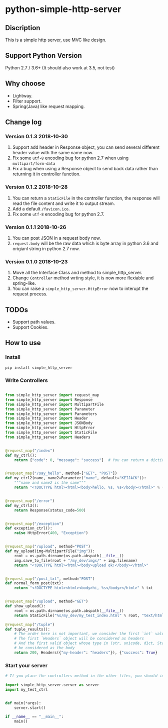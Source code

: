 # python-simple-http-server

## Discription

This is a simple http server, use MVC like design.

## Support Python Version

Python 2.7 / 3.6+ (It should also work at 3.5, not test)

## Why choose

* Lightway.
* Filter support.
* Spring(Java) like request mapping.

## Change log

### Version 0.1.3 2018-10-30

1. Support add header in Response object, you can send several different header value with the same name now.
2. Fix some `utf-8` encoding bug for python 2.7 when using `multipart/form-data`
3. Fix a bug when using a Response object to send back data rather than returning it in controller function.

### Version 0.1.2 2018-10-28

1. You can return a `StaticFile` in the controller function, the response will read the file content and write it to output stream.
2. Add a default `/favicon.ico`.
3. Fix some `utf-8` encoding bug for python 2.7.  

### Version 0.1.1 2018-10-26

1. You can post JSON in a request body now.
2. `request.body` will be the raw data which is byte array in python 3.6 and origianl string in python 2.7 now.

### Version 0.1.0 2018-10-23

1. Move all the Interface Class and method to simple_http_server.
2. Change `Controller` method wrting style, it is now more flexiable and spring-like.
3. You can raise a `simple_http_server.HttpError` now to interupt the request process.

## TODOs

* Support path values.
* Support Cookies.

## How to use

### Install

```shell
pip install simple_http_server
```

### Write Controllers

```python

from simple_http_server import request_map
from simple_http_server import Response
from simple_http_server import MultipartFile
from simple_http_server import Parameter
from simple_http_server import Parameters
from simple_http_server import Header
from simple_http_server import JSONBody
from simple_http_server import HttpError
from simple_http_server import StaticFile
from simple_http_server import Headers


@request_map("/index")
def my_ctrl():
    return {"code": 0, "message": "success"}  # You can return a dictionary, a string or a `simple_http_server.simple_http_server.Response` object.


@request_map("/say_hello", method=["GET", "POST"])
def my_ctrl2(name, name2=Parameter("name", default="KEIJACK")):
    """name and name2 is the same"""
    return "<!DOCTYPE html><html><body>hello, %s, %s</body></html>" % (name, name2)


@request_map("/error")
def my_ctrl3():
    return Response(status_code=500)


@request_map("/exception")
def exception_ctrl():
    raise HttpError(400, "Exception")


@request_map("/upload", method="POST")
def my_upload(img=MultipartFile("img")):
    root = os.path.dirname(os.path.abspath(__file__))
    img.save_to_file(root + "/my_dev/imgs/" + img.filename)
    return "<!DOCTYPE html><html><body>upload ok!</body></html>"


@request_map("/post_txt", method="POST")
def normal_form_post(txt):
    return "<!DOCTYPE html><html><body>hi, %s</body></html>" % txt


@request_map("/upload", method="GET")
def show_upload():
    root = os.path.dirname(os.path.abspath(__file__))
    return StaticFile("%s/my_dev/my_test_index.html" % root, "text/html; charset=utf-8")

@request_map("/tuple")
def tuple_results():
    # The order here is not important, we consider the first `int` value as status code,
    # The first `Headers` object will be considered as headers
    # And the first valid object whose type in (str, unicode, dict, StaticFile, bytes) will
    # be considered as the body
    return 200, Headers({"my-header": "headers"}), {"success": True}
```

### Start your server

```python
# If you place the controllers method in the other files, you should import them here.

import simple_http_server.server as server
import my_test_ctrl


def main(*args):
    server.start()

if __name__ == "__main__":
    main()
```